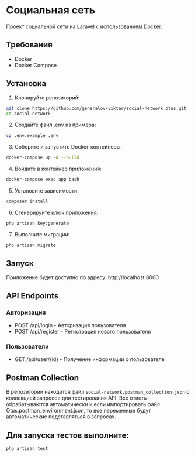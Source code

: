 # Социальная сеть

Проект социальной сети на Laravel с использованием Docker.

## Требования

- Docker
- Docker Compose

## Установка

1. Клонируйте репозиторий:
```bash
git clone https://github.com/generalov-viktar/social-network_otus.git
cd social-network
```

2. Создайте файл .env из примера:
```bash
cp .env.example .env
```

3. Соберите и запустите Docker-контейнеры:
```bash
docker-compose up -d --build
```

4. Войдите в контейнер приложения:
```bash
docker-compose exec app bash
```

5. Установите зависимости:
```bash
composer install
```

6. Сгенерируйте ключ приложения:
```bash
php artisan key:generate
```

7. Выполните миграции:
```bash
php artisan migrate
```

## Запуск

Приложение будет доступно по адресу: http://localhost:8000

## API Endpoints

### Авторизация
- POST /api/login - Авторизация пользователя
- POST /api/register - Регистрация нового пользователя

### Пользователи
- GET /api/user/{id} - Получение информации о пользователе

## Postman Collection

В репозитории находится файл `social-network.postman_collection.json` с коллекцией запросов для тестирования API.
Все ответы обрабатываются автоматически и если импортировать файл Otus.postman_environment.json, то все переменные будут автоматические подставляться в запросах.

## Для запуска тестов выполните:
```bash
php artisan test
```